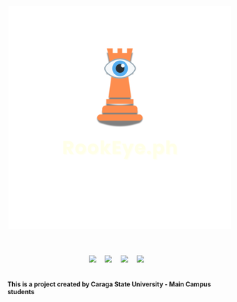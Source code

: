<div align="center">
    <img src="./img/rookeye.ph.png">
</div>

#

<br />

<!-- Stuff -->
<div align="center">
    <img src="https://img.shields.io/badge/OpenCV-green?style=for-the-badge&logo=opencv">
    &nbsp &nbsp
    <img src="https://img.shields.io/badge/Python-black?style=for-the-badge&logo=python">
    &nbsp &nbsp
    <img src="https://img.shields.io/badge/Qt-darkgreen?style=for-the-badge&logo=qt">
    &nbsp &nbsp
    <img src="https://img.shields.io/badge/VSCode-darkblue?style=for-the-badge&logo=vscodium">
    &nbsp &nbsp
</div>

<br />

#### This is a project created by Caraga State University - Main Campus students